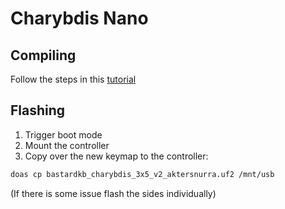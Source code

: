 # Charybdis Nano

## Compiling

Follow the steps in this [tutorial](https://docs.bastardkb.com/fw/compile-firmware.html#compiling-your-firmware-using-the-local-command-line)

## Flashing

1. Trigger boot mode
2. Mount the controller
3. Copy over the new keymap to the controller:

```sh
doas cp bastardkb_charybdis_3x5_v2_aktersnurra.uf2 /mnt/usb
```

(If there is some issue flash the sides individually)
